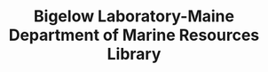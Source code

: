 ---
layout: repo
title: "Bigelow Laboratory-Maine Department of Marine Resources Library"
id: 3510
permalink: repos/3510/
---